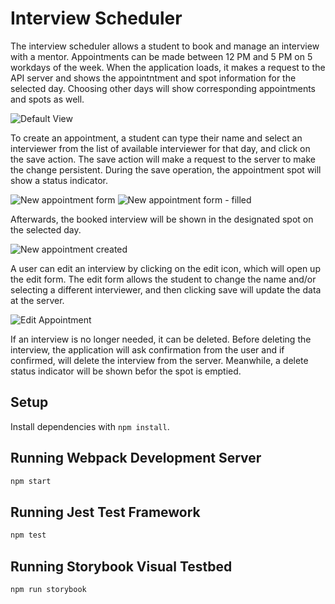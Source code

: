 # Interview Scheduler

The interview scheduler allows a student to book and manage an interview with a mentor. Appointments can be made between 12 PM and 5 PM on 5 workdays of the week. When the application loads, it makes a request to the API server and shows the appointntment and spot information for the selected day. Choosing other days will show corresponding appointments and spots as well. 

![Default View](https://github.com/zabir-aa/scheduler/blob/master/public/images/Screenshots/Default_view?raw=true "Interview Scheduler - Default View")

To create an appointment, a student can type their name and select an interviewer from the list of available interviewer for that day, and click on the save action. The save action will make a request to the server to make the change persistent. During the save operation, the appointment spot will show a status indicator.

![New appointment form](https://github.com/zabir-aa/scheduler/blob/master/public/images/Screenshots/Appointment_creation_1?raw=true "Create New appointment")
![New appointment form - filled](https://github.com/zabir-aa/scheduler/blob/master/public/images/Screenshots/Appointment_creation_2?raw=true " ")


Afterwards, the booked interview will be shown in the designated spot on the selected day.

![New appointment created](https://github.com/zabir-aa/scheduler/blob/master/public/images/Screenshots/Appointment_creation_3?raw=true "New appointment")

A user can edit an interview by clicking on the edit icon, which will open up the edit form. The edit form allows the student to change the name and/or selecting a different interviewer, and then clicking save will update the data at the server.

![Edit Appointment](https://github.com/zabir-aa/scheduler/blob/master/public/images/Screenshots/Appointment_creation_2?raw=true "Edit Appointment")

If an interview is no longer needed, it can be deleted. Before deleting the interview, the application will ask confirmation from the user and if confirmed, will delete the interview from the server. Meanwhile, a delete status indicator will be shown befor the spot is emptied.

## Setup

Install dependencies with `npm install`.

## Running Webpack Development Server

```sh
npm start
```

## Running Jest Test Framework

```sh
npm test
```

## Running Storybook Visual Testbed

```sh
npm run storybook
```
